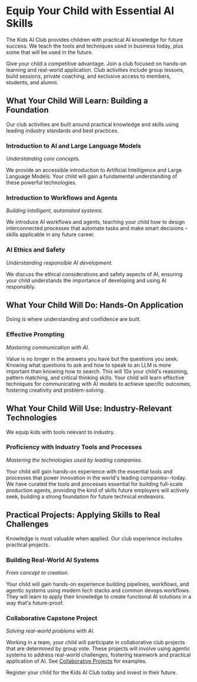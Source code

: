 # Equip Your Child with Essential AI Skills

The Kids AI Club provides children with practical AI knowledge for future success. We teach the tools and techniques used in business today, plus some that will be used in the future.

Give your child a competitive advantage. Join a club focused on hands-on learning and real-world application. Club activities include group lessons, build sessions, private coaching, and exclusive access to members, students, and alumni.

## What Your Child Will Learn: Building a Foundation

Our club activities are built around practical knowledge and skills using leading industry standards and best practices.

### Introduction to AI and Large Language Models
*Understanding core concepts.*

We provide an accessible introduction to Artificial Intelligence and Large Language Models. Your child will gain a fundamental understanding of these powerful technologies.

### Introduction to Workflows and Agents
*Building intelligent, automated systems.*

We introduce AI workflows and agents, teaching your child how to design interconnected processes that automate tasks and make smart decisions – skills applicable in any future career.

### AI Ethics and Safety
*Understanding responsible AI development.*

We discuss the ethical considerations and safety aspects of AI, ensuring your child understands the importance of developing and using AI responsibly.

## What Your Child Will Do: Hands-On Application

Doing is where understanding and confidence are built.

### Effective Prompting
*Mastering communication with AI.*

Value is no longer in the answers you have but the questions you seek. Knowing what questions to ask and how to speak to an LLM is more important than knowing how to search. This will 10x your child's reasoning, pattern matching, and critical thinking skills. Your child will learn effective techniques for communicating with AI models to achieve specific outcomes, fostering creativity and problem-solving.

## What Your Child Will Use: Industry-Relevant Technologies

We equip kids with tools relevant to industry.

### Proficiency with Industry Tools and Processes
*Mastering the technologies used by leading companies.*

Your child will gain hands-on experience with the essential tools and processes that power innovation in the world's leading companies--today. We have curated the tools and processes essential for building full-scale production agents, providing the kind of skills future employers will actively seek, building a strong foundation for future technical endeavors.

## Practical Projects: Applying Skills to Real Challenges

Knowledge is most valuable when applied. Our club experience includes practical projects.

### Building Real-World AI Systems
*From concept to creation.*

Your child will gain hands-on experience building pipelines, workflows, and agentic systems using modern tech stacks and common devops workflows. They will learn to apply their knowledge to create functional AI solutions in a way that's future-proof.

### Collaborative Capstone Project
*Solving real-world problems with AI.*

Working in a team, your child will participate in collaborative club projects that are determined by group vote. These projects will involve using agentic systems to address real-world challenges, fostering teamwork and practical application of AI. See [Collaborative Projects](imagine.md) for examples.

Register your child for the Kids AI Club today and invest in their future.
